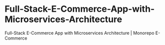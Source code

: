 # Full-Stack-E-Commerce-App-with-Microservices-Architecture
Full-Stack E-Commerce App with Microservices Architecture  | Monorepo E-Commerce 
